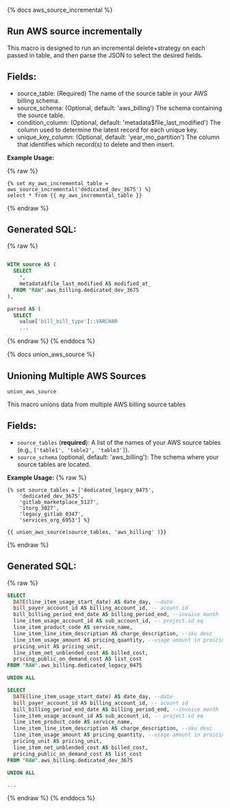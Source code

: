 {% docs aws_source_incremental %}

## Run AWS source incrementally

This macro is designed to run an incremental delete+strategy on each passed in table, and then parse the JSON to select the desired fields.

## Fields:

* source_table: (Required) The name of the source table in your AWS billing schema.
* source_schema: (Optional, default: 'aws_billing') The schema containing the source table.
* condition_column: (Optional, default: 'metadata$file_last_modified') The column used to determine the latest record for each unique key.
* unique_key_column: (Optional, default: 'year_mo_partition') The column that identifies which record(s) to delete and then insert.

**Example Usage:**

{% raw %}
```jinja2
{% set my_aws_incremental_table = aws_source_incremental('dedicated_dev_3675') %}
select * from {{ my_aws_incremental_table }}
```
{% endraw %}
## Generated SQL:

{% raw %}
```sql

WITH source AS (
  SELECT
    *,
    metadata$file_last_modified AS modified_at_
  FROM "RAW".aws_billing.dedicated_dev_3675
),

parsed AS (
  SELECT
    value['bill_bill_type']::VARCHAR                                                   AS bill_bill_type,
    ...
```
{% endraw %}
{% enddocs %}

{% docs union_aws_source %}

## Unioning Multiple AWS Sources

`union_aws_source`

This macro unions data from multiple AWS billing source tables

## Fields:

* `source_tables` (**required**): A list of the names of your AWS source tables (e.g., `['table1', 'table2', 'table3']`).
* `source_schema` (optional, default: 'aws_billing'): The schema where your source tables are located.

**Example Usage:**
{% raw %}
```jinja2
{% set source_tables = ['dedicated_legacy_0475',
    'dedicated_dev_3675',
    'gitlab_marketplace_5127',
    'itorg_3027',
    'legacy_gitlab_0347',
    'services_org_6953'] %}

{{ union_aws_source(source_tables, 'aws_billing' )}}
```
{% endraw %}
## Generated SQL:
{% raw %}
```sql
SELECT
  DATE(line_item_usage_start_date) AS date_day, --date
  bill_payer_account_id AS billing_account_id, -- acount id
  bill_billing_period_end_date AS billing_period_end, --invoice month
  line_item_usage_account_id AS sub_account_id, -- project.id eq
  line_item_product_code AS service_name,
  line_item_line_item_description AS charge_description, --sku desc
  line_item_usage_amount AS pricing_quantity, --usage amount in proicing unit
  pricing_unit AS pricing_unit,
  line_item_net_unblended_cost AS billed_cost,
  pricing_public_on_demand_cost AS list_cost
FROM "RAW".aws_billing.dedicated_legacy_0475

UNION ALL

SELECT
  DATE(line_item_usage_start_date) AS date_day, --date
  bill_payer_account_id AS billing_account_id, -- acount id
  bill_billing_period_end_date AS billing_period_end, --invoice month
  line_item_usage_account_id AS sub_account_id, -- project.id eq
  line_item_product_code AS service_name,
  line_item_line_item_description AS charge_description, --sku desc
  line_item_usage_amount AS pricing_quantity, --usage amount in proicing unit
  pricing_unit AS pricing_unit,
  line_item_net_unblended_cost AS billed_cost,
  pricing_public_on_demand_cost AS list_cost
FROM "RAW".aws_billing.dedicated_dev_3675

UNION ALL

...

```
{% endraw %}
{% enddocs %}
